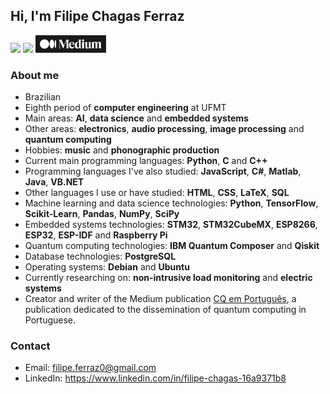 
## Hi, I'm Filipe Chagas Ferraz
<div> 
  <a href = "mailto:filipe.ferraz0@gmail.com"><img src="https://img.shields.io/badge/-Gmail-%23333?style=for-the-badge&logo=gmail&logoColor=white" target="_blank"></a>
  <a href="https://www.linkedin.com/in/filipe-chagas-16a9371b8" target="_blank"><img src="https://img.shields.io/badge/-LinkedIn-%230077B5?style=for-the-badge&logo=linkedin&logoColor=white" target="_blank"></a> 
  <a href="https://medium.com/@filipe.chagas" target="_blank"><img height=28 src="medium.svg" target="_blank"></a>
</div>

### About me

* Brazilian
* Eighth period of **computer engineering** at UFMT 
* Main areas: **AI**, **data science** and **embedded systems**
* Other areas: **electronics**, **audio processing**, **image processing** and **quantum computing** 
* Hobbies: **music** and **phonographic production**
* Current main programming languages: **Python**, **C** and **C++**
* Programming languages I've also studied: **JavaScript**, **C#**, **Matlab**, **Java**, **VB.NET**
* Other languages I use or have studied: **HTML**, **CSS**, **LaTeX**, **SQL**
* Machine learning and data science technologies: **Python**, **TensorFlow**, **Scikit-Learn**, **Pandas**, **NumPy**, **SciPy**
* Embedded systems technologies: **STM32**, **STM32CubeMX**, **ESP8266**, **ESP32**, **ESP-IDF** and **Raspberry Pi**
* Quantum computing technologies: **IBM Quantum Composer** and **Qiskit**
* Database technologies: **PostgreSQL**
* Operating systems: **Debian** and **Ubuntu**
* Currently researching on: **non-intrusive load monitoring** and **electric systems**
* Creator and writer of the Medium publication [CQ em Português](https://medium.com/cq-em-portugu%C3%AAs), a publication dedicated to the dissemination of quantum computing in Portuguese. 

### Contact

* Email: filipe.ferraz0@gmail.com
* LinkedIn: https://www.linkedin.com/in/filipe-chagas-16a9371b8


<!--
**FilipeChagasDev/FilipeChagasDev** is a ✨ _special_ ✨ repository because its `README.md` (this file) appears on your GitHub profile.

Here are some ideas to get you started:

<div style="display: inline_block"><br>
  <img align="center" height="30" width="40" src="https://cdn.jsdelivr.net/gh/devicons/devicon/icons/linux/linux-original.svg" />
  <img align="center" height="30" width="40" src="https://cdn.jsdelivr.net/gh/devicons/devicon/icons/debian/debian-original.svg" />
  <img align="center" height="30" width="40" src="https://cdn.jsdelivr.net/gh/devicons/devicon/icons/ubuntu/ubuntu-plain.svg" />
  <img align="center" height="30" width="40" src="https://cdn.jsdelivr.net/gh/devicons/devicon/icons/git/git-original.svg" />
  <img align="center" height="30" width="40" src="https://cdn.jsdelivr.net/gh/devicons/devicon/icons/python/python-original.svg" />
  <img align="center" height="30" width="40" src="https://cdn.jsdelivr.net/gh/devicons/devicon/icons/tensorflow/tensorflow-original.svg" />
  <img align="center" height="30" width="40" src="https://upload.wikimedia.org/wikipedia/commons/0/05/Scikit_learn_logo_small.svg">
  <img align="center" height="30" width="40" src="https://cdn.jsdelivr.net/gh/devicons/devicon/icons/numpy/numpy-original.svg" />
  <img align="center" height="30" width="40" src="https://cdn.jsdelivr.net/gh/devicons/devicon/icons/pandas/pandas-original.svg" />
  <img align="center" height="30" width="40" src="https://cdn.jsdelivr.net/gh/devicons/devicon/icons/c/c-original.svg" />
  <img align="center" height="30" width="40" src="https://cdn.jsdelivr.net/gh/devicons/devicon/icons/cplusplus/cplusplus-original.svg" />
  <img align="center" height="30" width="40" src="https://cdn.jsdelivr.net/gh/devicons/devicon/icons/javascript/javascript-original.svg" />
  <img align="center" height="30" width="40" src="https://cdn.jsdelivr.net/gh/devicons/devicon/icons/postgresql/postgresql-original.svg" />
  <img align="center" height="30" width="40" src="https://cdn.jsdelivr.net/gh/devicons/devicon/icons/java/java-original.svg" />
  <img align="center" height="40" width="40" src="https://www.eletimes.com/wp-content/uploads/2017/08/RS425_Module_STM32-696x696.png" />
</div>

- 🔭 I’m currently working on ...
- 🌱 I’m currently learning ...
- 👯 I’m looking to collaborate on ...
- 🤔 I’m looking for help with ...
- 💬 Ask me about ...
- 📫 How to reach me: ...
- 😄 Pronouns: ...
- ⚡ Fun fact: ...
-->
